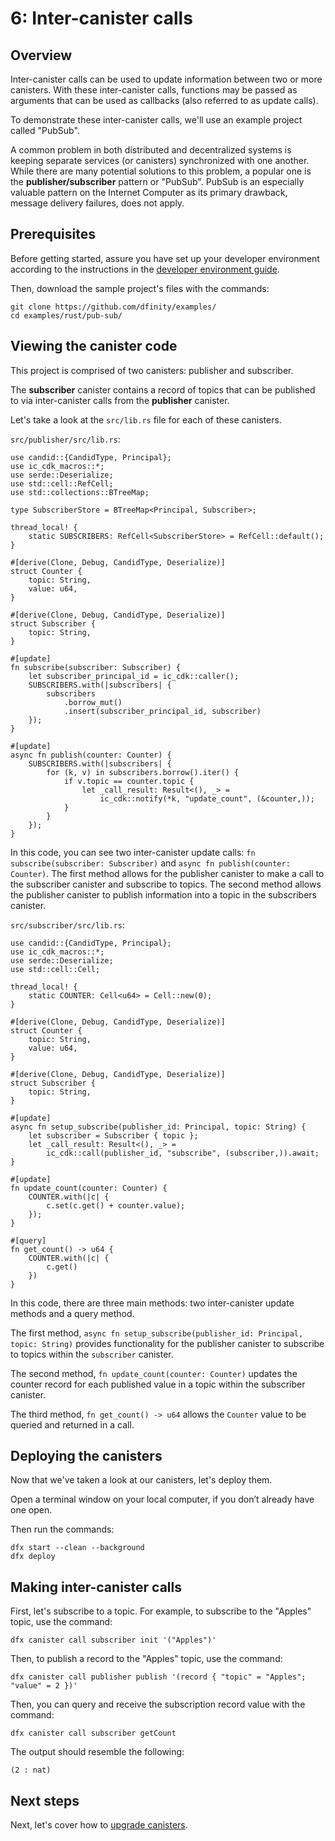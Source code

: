 # 6: Inter-canister calls

## Overview

Inter-canister calls can be used to update information between two or more canisters. With these inter-canister calls, functions may be passed as arguments that can be used as callbacks (also referred to as update calls). 

To demonstrate these inter-canister calls, we'll use an example project called "PubSub". 

A common problem in both distributed and decentralized systems is keeping separate services (or canisters) synchronized with one another. While there are many potential solutions to this problem, a popular one is the **publisher/subscriber** pattern or "PubSub". PubSub is an especially valuable pattern on the Internet Computer as its primary drawback, message delivery failures, does not apply.

## Prerequisites 

Before getting started, assure you have set up your developer environment according to the instructions in the [developer environment guide](./3-dev-env.md).

Then, download the sample project's files with the commands:

```
git clone https://github.com/dfinity/examples/
cd examples/rust/pub-sub/
```

## Viewing the canister code

This project is comprised of two canisters: publisher and subscriber. 

The **subscriber** canister contains a record of topics that can be published to via inter-canister calls from the **publisher** canister. 

Let's take a look at the `src/lib.rs` file for each of these canisters.

`src/publisher/src/lib.rs`:

```
use candid::{CandidType, Principal};
use ic_cdk_macros::*;
use serde::Deserialize;
use std::cell::RefCell;
use std::collections::BTreeMap;

type SubscriberStore = BTreeMap<Principal, Subscriber>;

thread_local! {
    static SUBSCRIBERS: RefCell<SubscriberStore> = RefCell::default();
}

#[derive(Clone, Debug, CandidType, Deserialize)]
struct Counter {
    topic: String,
    value: u64,
}

#[derive(Clone, Debug, CandidType, Deserialize)]
struct Subscriber {
    topic: String,
}

#[update]
fn subscribe(subscriber: Subscriber) {
    let subscriber_principal_id = ic_cdk::caller();
    SUBSCRIBERS.with(|subscribers| {
        subscribers
            .borrow_mut()
            .insert(subscriber_principal_id, subscriber)
    });
}

#[update]
async fn publish(counter: Counter) {
    SUBSCRIBERS.with(|subscribers| {
        for (k, v) in subscribers.borrow().iter() {
            if v.topic == counter.topic {
                let _call_result: Result<(), _> =
                    ic_cdk::notify(*k, "update_count", (&counter,));
            }
        }
    });    
}
```

In this code, you can see two inter-canister update calls: `fn subscribe(subscriber: Subscriber)` and `async fn publish(counter: Counter)`. The first method allows for the publisher canister to make a call to the subscriber canister and subscribe to topics. The second method allows the publisher canister to publish information into a topic in the subscribers canister. 

`src/subscriber/src/lib.rs`:

```
use candid::{CandidType, Principal};
use ic_cdk_macros::*;
use serde::Deserialize;
use std::cell::Cell;

thread_local! {
    static COUNTER: Cell<u64> = Cell::new(0);
}

#[derive(Clone, Debug, CandidType, Deserialize)]
struct Counter {
    topic: String,
    value: u64,
}

#[derive(Clone, Debug, CandidType, Deserialize)]
struct Subscriber {
    topic: String,
}

#[update]
async fn setup_subscribe(publisher_id: Principal, topic: String) {
    let subscriber = Subscriber { topic };
    let _call_result: Result<(), _> =
        ic_cdk::call(publisher_id, "subscribe", (subscriber,)).await;
}

#[update]
fn update_count(counter: Counter) {
    COUNTER.with(|c| {
        c.set(c.get() + counter.value);
    });
}

#[query]
fn get_count() -> u64 {
    COUNTER.with(|c| {
        c.get()
    })
}
```

In this code, there are three main methods: two inter-canister update methods and a query method. 

The first method, `async fn setup_subscribe(publisher_id: Principal, topic: String)` provides functionality for the publisher canister to subscribe to topics within the `subscriber` canister.

The second method, `fn update_count(counter: Counter)` updates the counter record for each published value in a topic within the subscriber canister. 

The third method, `fn get_count() -> u64` allows the `Counter` value to be queried and returned in a call. 

## Deploying the canisters

Now that we've taken a look at our canisters, let's deploy them. 

Open a terminal window on your local computer, if you don’t already have one open.

Then run the commands:

```
dfx start --clean --background
dfx deploy
```

## Making inter-canister calls

First, let's subscribe to a topic. For example, to subscribe to the "Apples" topic, use the command:

```
dfx canister call subscriber init '("Apples")'
```

Then, to publish a record to the "Apples" topic, use the command:

```
dfx canister call publisher publish '(record { "topic" = "Apples"; "value" = 2 })'
```

Then, you can query and receive the subscription record value with the command:

```
dfx canister call subscriber getCount
```

The output should resemble the following:

```
(2 : nat)
```

## Next steps

Next, let's cover how to [upgrade canisters](./7-upgrading.md).